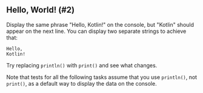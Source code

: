## Hello, World! (#2)

Display the same phrase "Hello, Kotlin!" on the console, but "Kotlin" should
appear on the next line. You can display two separate strings to achieve that:

```
Hello,
Kotlin!
```

Try replacing `println()` with `print()` and see what changes.

Note that tests for all the following tasks assume that you use `println()`,
not `print()`,  as a default way to display the data on the console.
